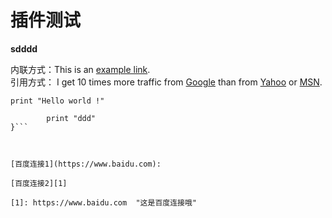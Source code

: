 # 插件测试

**sdddd**



内联方式：This is an [example link](http://example.com/). <br />
引用方式：
I get 10 times more traffic from [Google][1] than from [Yahoo][2] or [MSN][3].  <br />

[1]: http://google.com/        "Google" 
[2]: http://search.yahoo.com/  "Yahoo Search" 
[3]: http://search.msn.com/    "MSN Search"

`print "Hello world !"`

```if (a>1){
		print "ddd"
}```



[百度连接1](https://www.baidu.com):

[百度连接2][1]

[1]: https://www.baidu.com	"这是百度连接哦"
